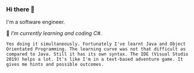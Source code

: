 ### Hi there 👋

I'm a software engineer.

🌱 _I’m currently learning and coding C#._

    Yes doing it simultaneously. Fortunately I've learnt Java and Object Orientated Programming. The learning curve was not that difficult as compared to Java. Still it has its own syntax. The IDE (Visual Studio 2019) helps a lot. It's like I'm in a text-based adventure game. It gives me hints and possible outcomes.  

<!--
**GazaliAhmad/GazaliAhmad** is a ✨ _special_ ✨ repository because its `README.md` (this file) appears on your GitHub profile.



Here are some ideas to get you started:

- 🔭 I’m currently working on ...
- 🌱 I’m currently learning ...
- 👯 I’m looking to collaborate on ...
- 🤔 I’m looking for help with ...
- 💬 Ask me about ...
- 📫 How to reach me: ...
- 😄 Pronouns: ...
- ⚡ Fun fact: ...
-->
